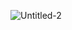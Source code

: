 ![Untitled-2](https://user-images.githubusercontent.com/99180967/194871311-42b0b38e-65eb-4e3b-aec0-7dad93e1c0d0.png)
